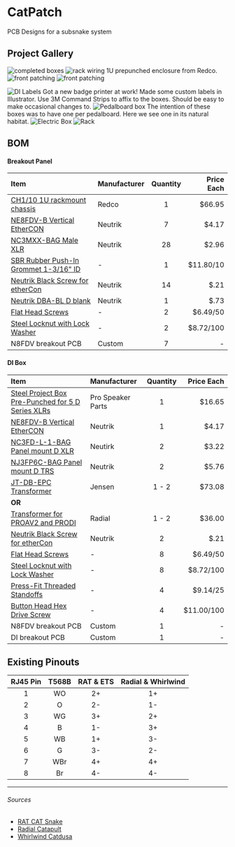 # CatPatch
PCB Designs for a subsnake system








## Project Gallery
![completed boxes](doc/img/A.jpg)
![rack wiring](doc/img/B.jpg)
1U prepunched enclosure from Redco.
![front patching](doc/img/C.jpg)
![front patching](doc/img/D.jpg)

![DI Labels](doc/img/E.jpg)
Got a new badge printer at work! Made some custom labels in Illustrator. Use 3M Command Strips to affix to the boxes.  Should be easy to make occasional changes to.
![Pedalboard box](doc/img/F.jpg)
The intention of these boxes was to have one per pedalboard. Here we see one in its natural habitat.
![Electric Box](doc/img/G.jpg)
![Rack](doc/img/H.jpg)


## BOM
#### Breakout Panel

| Item                                       | Manufacturer | Quantity | Price Each |
|:-------------------------------------------|:-------------|:--------:|-----------:|
| [CH1/10 1U rackmount chassis][1]           | Redco        |    1     |     $66.95 |
| [NE8FDV-B Vertical EtherCON][2]            | Neutrik      |    7     |      $4.17 |
| [NC3MXX-BAG Male XLR][3]                   | Neutrik      |    28    |      $2.96 |
| [SBR Rubber Push-In Grommet 1-3/16" ID][4] | -            |    1     |  $11.80/10 |
| [Neutrik Black Screw for etherCon][5]      | Neutrik      |    14    |       $.21 |
| [Neutrik DBA-BL D blank][6]                | Neutrik      |    1     |       $.73 |
| [Flat Head Screws][7]                      | -            |    2     |   $6.49/50 |
| [Steel Locknut with Lock Washer][8]        | -            |    2     |  $8.72/100 |
| N8FDV breakout PCB                         | Custom       |    7     |          - |




#### DI Box
| Item                                                    | Manufacturer      | Quantity | Price Each |
|:--------------------------------------------------------|:------------------|:--------:|-----------:|
| [Steel Project Box Pre-Punched for 5 D Series XLRs][11] | Pro Speaker Parts |    1     |     $16.65 |
| [NE8FDV-B Vertical EtherCON][2]                         | Neutrik           |    1     |      $4.17 |
| [NC3FD-L-1-BAG Panel mount D XLR][12]                   | Neutirk           |    2     |      $3.22 |
| [NJ3FP6C-BAG Panel mount D TRS][13]                     | Neutrik           |    2     |      $5.76 |
| [JT-DB-EPC Transformer][14]                             | Jensen            |  1 - 2   |     $73.08 |
| __OR__                                                  |                   |          |            |
| [Transformer for PROAV2 and PRODI][15]                  | Radial            |  1 - 2   |     $36.00 |
| [Neutrik Black Screw for etherCon][5]                   | Neutrik           |    2     |       $.21 |
| [Flat Head Screws][7]                                   | -                 |    8     |   $6.49/50 |
| [Steel Locknut with Lock Washer][8]                     | -                 |    8     |  $8.72/100 |
| [Press-Fit Threaded Standoffs][16]                      | -                 |    4     |   $9.14/25 |
| [Button Head Hex Drive Screw][17]                       | -                 |    4     | $11.00/100 |
| N8FDV breakout PCB                                      | Custom            |    1     |          - |
| DI breakout PCB                                         | Custom            |    1     |          - |

[1]: https://www.redco.com/Redco-CH1-10-10-Deep-1U-Rackmount-Chassis.html
[2]: http://www.fullcompass.com/prod/516653-Neutrik-NE8FDV-B
[3]: https://www.redco.com/Neutrik-NC3MXX-BAG.html
[4]: https://www.mcmaster.com/#9600k119/=1cjo0vf
[5]: http://www.fullcompass.com/prod/199358-Neutrik-E-SCREW1-12B
[6]: http://www.neutrik.com/en/xlr/xlr-chassis-connectors-accessories/dba-bl
[7]: https://www.mcmaster.com/#91698a306/=1cjoepo
[8]: https://www.mcmaster.com/#93825a110/=1cjog5u

[11]: https://www.ebay.com/itm/Steel-Project-Box-4-1-2-x-3-3-4-x-1-5-8-Pre-Punched-for-5-D-Series-XLRs/281422391821?hash=item418614ea0d:g:rqUAAOSwxH1T-7Bo
[12]: https://www.redco.com/Neutrik-NC3FD-L-1-BAG.html
[13]: https://www.redco.com/Neutrik-NJ3FP6C-BAG.html
[14]: http://www.jensen-transformers.com/transformers/direct-box/
[15]: http://www.fullcompass.com/prod/279709-Radial-Engineering-R800-9033-00
[16]: https://www.mcmaster.com/#93090a210/=1cjopy9
[17]: https://www.mcmaster.com/#91255a106/=1cjoqt3


## Existing Pinouts
| RJ45 Pin | T568B | RAT & ETS | Radial & Whirlwind |
|:--------:|:-----:|:---------:|:------------------:|
|    1     |  WO   |    2+     |         1+         |
|    2     |   O   |    2-     |         1-         |
|    3     |  WG   |    3+     |         2+         |
|    4     |   B   |    1-     |         3+         |
|    5     |  WB   |    1+     |         3-         |
|    6     |   G   |    3-     |         2-         |
|    7     |  WBr  |    4+     |         4+         |
|    8     |  Br   |    4-     |         4-         |
---
###### Sources
* [RAT CAT Snake](http://www.ratsoundsales.com/mm5/pdf/etherCON_wiring_diagram.pdf)
* [Radial Catapult](http://www.radialeng.com/wp-content/uploads/2018/05/Catapult-userguide.pdf)
* [Whirlwind Catdusa](http://whirlwindusa.com/media/uploads/catdusa_manual.pdf)
